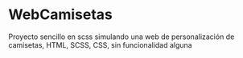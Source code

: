 # WebCamisetas
Proyecto sencillo en scss simulando una web de personalización de camisetas, HTML, SCSS, CSS, sin funcionalidad alguna
